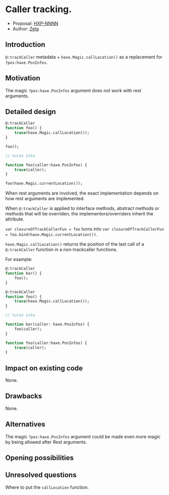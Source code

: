 # Caller tracking.

* Proposal: [HXP-NNNN](NNNN-filename.md)
* Author: [Zeta](https://github.com/Apprentice-Alchemist)

## Introduction

`@:trackCaller` metadata + `haxe.Magic.callLocation()` as a replacement for `?pos:haxe.PosInfos`.

## Motivation

The magic `?pos:haxe.PosInfos` argument does not work with rest arguments.

## Detailed design

```hx
@:trackCaller
function foo() {
	trace(haxe.Magic.callLocation());
}

foo();

// turns into

function foo(caller:haxe.PosInfos) {
	trace(caller);
}

foo(haxe.Magic.currentLocation());
```
When rest arguments are involved, the exact implementation depends on how rest arguments are implemented.

When `@:trackCaller` is applied to interface methods, abstract methods or methods that will be overriden,
the implementors/overriders inherit the attribute.

`var closureOfTrackCallerFun = foo` turns into `var closureOfTrackCallerFun = foo.bind(haxe.Magic.currentLocation())`.

`haxe.Magic.callLocation()` returns the position of the last call of a `@:trackCaller` function in a non-trackcaller functions.

For example:
```hx
@:trackCaller
function bar() {
	foo();
}

@:trackCaller
function foo() {
	trace(haxe.Magic.callLocation());
}

// turns into

function bar(caller: haxe.PosInfos) {
	foo(caller);
}

function foo(caller:haxe.PosInfos) {
	trace(caller);
}
```

## Impact on existing code

None.

## Drawbacks

None.

## Alternatives

The magic `?pos:haxe.PosInfos` argument could be made even more magic by being allowed after Rest arguments.

## Opening possibilities

## Unresolved questions

Where to put the `callLocation` function.
